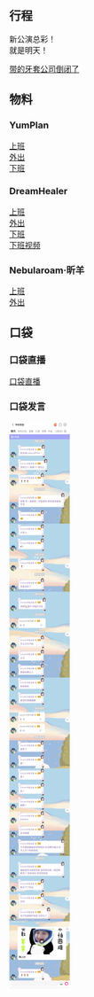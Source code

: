 ## 行程
新公演总彩！<br>
就是明天！<br>

[带的牙套公司倒闭了](https://www.bilibili.com/video/BV1W54y1E71Q)<br>

## 物料

### YumPlan
[上班](https://weibo.com/7335378002/Kq3KmC7Wj?from=page_1005057335378002_profile&wvr=6&mod=weibotime&type=comment#_rnd1627057815426)<br>
[外出](https://weibo.com/7335378002/Kq6aPeVXT?type=comment#_rnd1627057794521)<br>
[下班](https://weibo.com/7335378002/Kq8awrXUy?from=page_1005057335378002_profile&wvr=6&mod=weibotime&type=comment#_rnd1627057808088)<br>

### DreamHealer
[上班](https://weibo.com/6375088879/Kq3z3Dhaw?from=page_1005056375088879_profile&wvr=6&mod=weibotime&type=comment#_rnd1627057597423)<br>
[外出](https://weibo.com/6375088879/Kq5XedHkA?from=page_1005056375088879_profile&wvr=6&mod=weibotime&type=comment#_rnd1627057605518)<br>
[下班](https://weibo.com/6375088879/Kq8i1kYLq?type=repost#_rnd1627059471562)<br>
[下班视频](https://weibo.com/6375088879/Kq84ywMqh?from=page_1005056375088879_profile&wvr=6&mod=weibotime&type=comment)

### Nebularoam·昕羊
[上班](https://weibo.com/7584954147/Kq3ZIEq2H?type=comment#_rnd1627057760331)<br>
[外出](https://weibo.com/7584954147/Kq5Z0pBKb?type=comment#_rnd1627057762319)<br>

## 口袋
### 口袋直播
[口袋直播](https://www.bilibili.com/video/BV1pb4y167kB)

### 口袋发言
![口袋发言1](./pocket48/imgs/messages.jpeg)<br>
